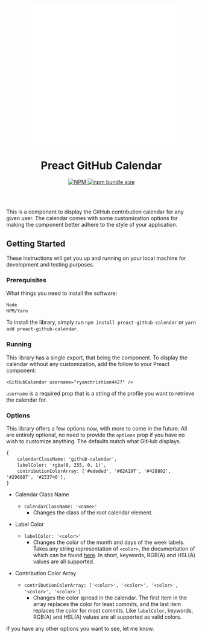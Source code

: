 <div align="center">
  <img src="https://github.com/ryanchristian4427/preact-github-calendar/blob/master/media/carbon.svg?raw=true" alt="Preact GitHub Calendar" width="400" />
</div>

<h1 align="center">Preact GitHub Calendar</h1>

<div align="center">
    <a href="https://bundlephobia.com/result?p=preact-github-calendar">
        <img alt="NPM" src="https://img.shields.io/npm/l/preact-github-calendar?color=brightgreen">
    </a>
    <a href="https://bundlephobia.com/result?p=preact-github-calendar">
        <img alt="npm bundle size" src="https://img.shields.io/bundlephobia/minzip/preact-github-calendar">
    </a>
</div>


<p align="center">
  
</p>
<br/><br/>

This is a component to display the GitHub contribution calendar for any given user. The calendar comes with some customization options for making the component better adhere to the style of your application.

## Getting Started

These instructions will get you up and running on your local machine for development and testing purposes.

### Prerequisites

What things you need to install the software:

```
Node
NPM/Yarn
```

To install the library, simply run `npm install preact-github-calendar` or `yarn add preact-github-calendar`.

### Running

This library has a single export, that being the component. To display the calendar without any customization, add the follow to your Preact component:

```
<GitHubCalendar username="ryanchristian4427" />
```

`username` is a required prop that is a string of the profile you want to retrieve the calendar for. 

### Options

This library offers a few options now, with more to come in the future. All are entirely optional, no need to provide the `options` prop if you have no wish to customize anything. The defaults match what GitHub displays.

```
{
    calendarClassName: 'github-calendar',
    labelColor: 'rgba(0, 255, 0, 1)',
    contributionColorArray: ['#ededed', '#62A197', '#428892', '#296887', '#253746'],
}
```

- Calendar Class Name
    - `calendarClassName: '<name>'`
        - Changes the class of the root calendar element.

- Label Color
    - `labelColor: '<color>'`
        - Changes the color of the month and days of the week labels. Takes any string representation of `<color>`, the documentation of which can be found [here](https://developer.mozilla.org/en-US/docs/Web/CSS/color_value). In short, keywords, RGB(A) and HSL(A) values are all supported.

- Contribution Color Array
    - `contributionColorArray: ['<color>', '<color>', '<color>', '<color>', '<color>']`
        - Changes the color spread in the calendar. The first item in the array replaces the color for least commits, and the last item replaces the color for most commits. Like `labelColor`, keywords, RGB(A) and HSL(A) values are all supported as valid colors.
        

If you have any other options you want to see, let me know.
